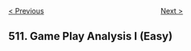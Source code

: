 <!--|This file generated by command(leetcode description); DO NOT EDIT.    |-->
<!--+----------------------------------------------------------------------+-->
<!--|@author    Openset <openset.wang@gmail.com>                           |-->
<!--|@link      https://github.com/openset                                 |-->
<!--|@home      https://github.com/openset/leetcode                        |-->
<!--+----------------------------------------------------------------------+-->

[< Previous](https://github.com/openset/leetcode/tree/master/problems/inorder-successor-in-bst-ii "Inorder Successor in BST II")
　　　　　　　　　　　　　　　　
[Next >](https://github.com/openset/leetcode/tree/master/problems/game-play-analysis-ii "Game Play Analysis II")

## 511. Game Play Analysis I (Easy)


